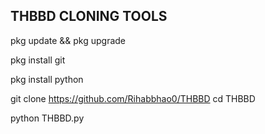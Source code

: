 ## THBBD CLONING TOOLS 
pkg update && pkg upgrade

pkg install git

pkg install python

git clone https://github.com/Rihabbhao0/THBBD
cd THBBD

python THBBD.py
